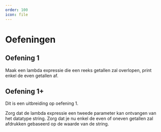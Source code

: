 ```yaml
---
order: 100
icon: file
---
```

# Oefeningen
## Oefening 1 
Maak een lambda expressie die een reeks getallen zal overlopen, print enkel de even getallen af.

## Oefening 1+
Dit is een uitbreiding op oefening 1.

Zorg dat de lambda expressie een tweede parameter kan ontvangen van het datatype string. Zorg dat je nu enkel de even of oneven getallen zal afdrukken gebaseerd op de waarde van de string.